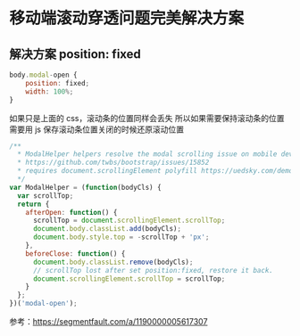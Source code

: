 移动端滚动穿透问题完美解决方案
================
## 解决方案 position: fixed
```js
body.modal-open {
    position: fixed;
    width: 100%;
}
```
如果只是上面的 css，滚动条的位置同样会丢失
所以如果需要保持滚动条的位置需要用 js 保存滚动条位置关闭的时候还原滚动位置
```js
/**
  * ModalHelper helpers resolve the modal scrolling issue on mobile devices
  * https://github.com/twbs/bootstrap/issues/15852
  * requires document.scrollingElement polyfill https://uedsky.com/demo/src/polyfills/document.scrollingElement.js
  */
var ModalHelper = (function(bodyCls) {
  var scrollTop;
  return {
    afterOpen: function() {
      scrollTop = document.scrollingElement.scrollTop;
      document.body.classList.add(bodyCls);
      document.body.style.top = -scrollTop + 'px';
    },
    beforeClose: function() {
      document.body.classList.remove(bodyCls);
      // scrollTop lost after set position:fixed, restore it back.
      document.scrollingElement.scrollTop = scrollTop;
    }
  };
})('modal-open');
```
参考：https://segmentfault.com/a/1190000005617307